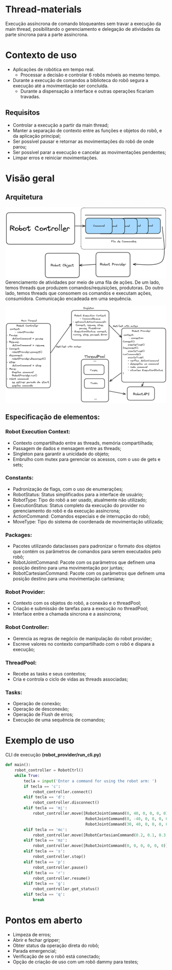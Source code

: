 # Thread-materials
Execução assíncrona de comando bloqueantes sem travar a execução da main thread, posibilitando o gerenciamento e delegação de atividades da parte síncrona para a parte assíncrona.

# Contexto de uso
- Aplicações de robótica em tempo real.
    - Processar a decisão e controlar 6 robôs móveis ao mesmo tempo.
- Durante a execução de comandos a biblioteca do robô segura a execução até a movimentação ser concluída.
    - Durante a dispensação a interface e outras operações ficariam travadas.

## Requisitos
- Controlar a execução a partir da main thread;
- Manter a separação de contexto entre as funções e objetos do robô, e da aplicação principal;
- Ser possível pausar e retornar as movimentações do robô de onde parou;
- Ser possível parar a execução e cancelar as movimentações pendentes;
- Limpar erros e reiniciar movimentações.

# Visão geral
## Arquitetura
![Fluxo de dados](/doc/images/provider-fluxo.png)
Gerenciamento de atividades por meio de uma fila de ações. De um lado, temos threads que produzem comandos/requisições, produtoras. Do outro lado, temos threads que consomem os comandos e executam ações, consumidora.
Comunicação encadeada em uma sequência.

![Arquitetura](/doc/images/arquitetura.png)

## Especificação de elementos:
### Robot Execution Context:
- Contexto compartilhado entre as threads, memória compartilhada;
- Passagem de dados e mensagem entre as threads;
- Singleton para garantir a unicidade do objeto;
- Embrulho com mutex para gerenciar os acessos, com o uso de gets e sets;

### Constants:
- Padronização de flags, com o uso de enumerações;
- RobotStatus: Status simplificados para a interface de usuário;
- RobotType: Tipo do robô a ser usado, atualmente não utilizado;
- ExecutionStatus: Status completo da execução do provider no gerenciamento do robô e da execução assíncrona;
- ActionCommand: Comandos especiais e de interrupção do robô;
- MoveType: Tipo do sistema de coordenada de movimentação utilizada;

### Packages:
- Pacotes utilizando dataclasses para padronizar o formato dos objetos que contém os parâmetros de comandos para serem executados pelo robô;
- RobotJointCommand: Pacote com os parâmetros que definem uma posição destino para uma movimentação por juntas;
- RobotCartesianCommand: Pacote com os parâmetros que definem uma posição destino para uma movimentação cartesiana;

### Robot Provider:
- Contexto com os objetos do robô, a conexão e o threadPool;
- Criação e submissão de tarefas para a execução no threadPool;
- Interface entre a chamada síncrona e a assíncrona;

### Robot Controller:
- Gerencia as regras de negócio de manipulação do robot provider;
- Escreve valores no contexto compartilhado com o robô e dispara a execução;

### ThreadPool:
- Recebe as tasks e seus contextos;
- Cria e controla o ciclo de vidas as threads associadas;

### Tasks:
- Operação de conexão;
- Operação de desconexão;
- Operação de Flush de erros;
- Execução de uma sequência de comandos;

# Exemplo de uso
CLI de execução **(robot_provider/run_cli.py)**
```Python
def main():
    robot_controller = RobotCtrl()
    while True:
        tecla = input('Enter a command for using the robot arm: ')
        if tecla == 'c':
            robot_controller.connect()
        elif tecla == 'd':
            robot_controller.disconnect()
        elif tecla == 'mj':
            robot_controller.move([RobotJointCommand(0, 40, 0, 0, 0, 0),
                                   RobotJointCommand(0, -40, 0, 0, 0, 0),
                                   RobotJointCommand(30, 40, 0, 0, 0, 0)])
        elif tecla == 'mc':
            robot_controller.move([RobotCartesianCommand(0.2, 0.1, 0.3, 0.0, 0.5, 0.0)])
        elif tecla == 'mz':
            robot_controller.move([RobotJointCommand(0, 0, 0, 0, 0, 0)])
        elif tecla == 's':
            robot_controller.stop()
        elif tecla == 'p':
            robot_controller.pause()
        elif tecla == 'r':
            robot_controller.resume()
        elif tecla == 'g':
            robot_controller.get_status()
        elif tecla == 'q':
            break
```
# Pontos em aberto
- Limpeza de erros;
- Abrir e fechar gripper;
- Obter status da operação direta do robô;
- Parada emergencial;
- Verificação de se o robô está conectado;
- Opção de criação de uso com um robô dammy para testes;
